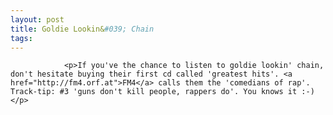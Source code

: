 ```yaml
---
layout: post
title: Goldie Lookin&#039; Chain
tags:
---
```



                <p>If you've the chance to listen to goldie lookin' chain, don't hesitate buying their first cd called 'greatest hits'. <a href="http://fm4.orf.at">FM4</a> calls them the 'comedians of rap'. Track-tip: #3 'guns don't kill people, rappers do'. You knows it :-)</p>
